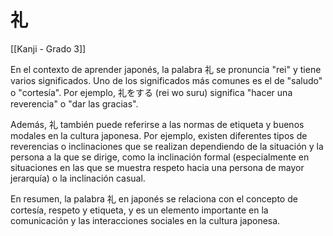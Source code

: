 # 礼

[[Kanji - Grado 3]]

En el contexto de aprender japonés, la palabra 礼 se pronuncia "rei" y tiene varios significados. Uno de los significados más comunes es el de "saludo" o "cortesía". Por ejemplo, 礼をする (rei wo suru) significa "hacer una reverencia" o "dar las gracias".

Además, 礼 también puede referirse a las normas de etiqueta y buenos modales en la cultura japonesa. Por ejemplo, existen diferentes tipos de reverencias o inclinaciones que se realizan dependiendo de la situación y la persona a la que se dirige, como la inclinación formal (especialmente en situaciones en las que se muestra respeto hacia una persona de mayor jerarquía) o la inclinación casual.

En resumen, la palabra 礼 en japonés se relaciona con el concepto de cortesía, respeto y etiqueta, y es un elemento importante en la comunicación y las interacciones sociales en la cultura japonesa.
